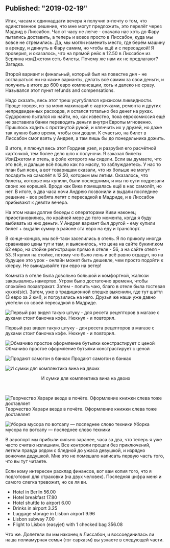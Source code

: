 Published: "2019-02-19"
---------------------------------------------------------------------------
Итак, часам к одиннадцати вечера я получил э-почту о том, что единственное решение, что мне могут предложить, это перелёт через Мадрид в Лиссабон. Час от часу не легче - сначала нас хоть до Фару пытались доставить, а теперь и вовсе просто в Лиссабон, куда мы вовсе не стремились. Да, мы могли изменить место, где берём машину в аренду, и двинуть в Фару самим, но чтобы ещё и с пересадкой! Я проверил, и оказалось, что на прямой рейс в 12.50 в Лиссабон из Берлина изиДжетом есть билеты. Почему же нам их не предлагают? Загадка.

Второй вариант и финальный, который был на повестке дня - не соглашаться ни на какие варианты, делать всё самим за свои деньги, и получить в итоге до 600 евро компенсации, хоть и далеко не сразу. Назывался этот пункт refunds and compensations.

Надо сказать, весь этот треш усугублялся кризисом ликвидности. Проще говоря, из-за моих махинаций с карточками, ремонта и других непредвиденных расходов, я остался тотально без денег на руках. Судорожно пытался их найти, но, как известно, пока еврокомиссия ещё не заставила банки переводить деньги внутри Европы мгновенно. Пришлось ходить с протянутой рукой, и клянчить их у друзей, но даже так нужно было время, чтобы они дошли. К счастью, на билет в Лиссабон смог взять у Андрея, а там лишь бы до понедельника дожить.

В итоге, я плюнул весь этот Гордиев узел, и разрубил его расчётной карточкой, тем более дело шло к полуночи.
Я заказал билеты ИзиДжетом и отель, в фойе которого мы сидели. Если вы думаете, что это всё, и дальше всё пошло как по маслу, то заблуждаетесь. У нас то план был ясен, а вот товарищам сказали, что их больше не могут посадить на самолёт в 12.50, которым мы летим. Оказалось, что билеты, которые мы купили, были последними, и мы по сути подрезали своих же корешей. Вроде как Вика помещалась ещё в нас самолёт, но нет. В итоге, в два часа ночи Андрею позвонили и выдали последнее решение - все ребята летят с пересадкой в Мадриде, и в Лиссабон прибывают к девяти вечера.

На этом наши долгие беседы с операторами Киви наконец приостановились, по крайней мере до того момента, когда я буду выбивать из них деньги. У Андрея вариант был другой - ему купили билет + выдали сумму в районе ста евро на еду и транспорт.

В конце-концов, мы всё-таки заселились в отель. Я по приколу иногда сравниваю цены тут и там, и выяснилось, что цена на сайте букинг.ком 62 евро, на стойке регистрации прямо в отеле - 56, а на сайте отеля - 53. Я купил на стойке, потому что было лень и всё равно отдадут, но на будущее это урок - онлайн может быть дешевле, чем просто подойти к клерку. Не выкидывайте три евро на ветер!

Комната в отеле была довольно большой и комфортной, жалюзи закрывались намертво. Утром было достаточно времени, чтобы спокойно позавтракат. Затем - попить чаю, благо в отеле была гостевая кухня(sic). Затем, уже в традиционной спешке выяснили, где тут шаттл (3 евро за 2 км!), и погрузились на него. Друзья же наши уже давно улетели со своей пересадкой в Мадриде.

![Первый раз видел такую штуку - для ресета рецепторов в магазе с духами стоит баночка кофе. Нюхнул - и повторил.
](IMG_20190216_112609.jpg)

Первый раз видел такую штуку - для ресета рецепторов в магазе с духами стоит баночка кофе. Нюхнул - и повторил.


![Обмачиво простое оформление бутылки констрастирует с ценой](https://lh3.googleusercontent.com/UMjtE0hg1YQvbor9oGcVZ9t87Lz9rcxKH1vGZN0TSzfqcwq8ot4ZuKkHHbxxT6W1X-JJfJ2pzDlDgg0SKdI)
Обмачиво простое оформление бутылки констрастирует с ценой


![Продают самогон в банках](https://lh3.googleusercontent.com/OGmjlkPuI6GmK0CvkUBbnUjHpn8z5jIkuOlxvsxPu07jBaDHWL2652zLqh3NXf9zK97-cxVWUeEEKxqffms)
Продают самогон в банках


![И сумки для комплектика вина на двоих](https://lh3.googleusercontent.com/iKjlIwGRmfrmQP5vsjbaJM-deXdQ-eTxbUxwyEDdCNSe8C_Jpj8g2XrrNNiovK97F0bI1KVVXCNcs74gQss)
<p style='text-align:center'>И сумки для комплектика вина на двоих</p>
<br/>

![Творчество Харари везде в почёте. Оформление книжки слева тоже доставляет](https://lh3.googleusercontent.com/I_5Ev_nZCJjzzFwEu2LPb-ezhuzVxrIfOlP7orSZpXz-DGbTKCVfUk5IQgXluNP44uQbjU-RgNr-D1CrTJM)
Творчество Харари везде в почёте. Оформление книжки слева тоже доставляет


![Уборка мусора по вотсапу — последнее слово техники](https://lh3.googleusercontent.com/tWsNJ2dSUaPWbCgXn-QD5xqwvpm-6xuHgoMGPxZacSOpeC2fRlNCMd1ngn0SuAbcBOLMP7-nG4bX1u8NbBQ)
Уборка мусора по вотсапу — последнее слово техники

В аэропорт мы прибыли сильно заранее, часа за два, что теперь я уже часто считаю излишним. Все контроли прошли без приключений, летели правда рядом с бледной до ужаса девушкой, и изрядно вонючим дедушкой. Мне это не помешало написать первую часть того, что вы тут читаете.

Если кому интересен расклад финансов, вот вам копия того, что я подготовил для страховки (на двух человек). Последняя цифра меня и самого слегка тревожит, но се ля ви.

* Hotel in Berlin 56.00
* Hotel breakfast 17.80
* Hotel shuttle to airport 6.00
* Drinks in airport 3.25
* Luggage storage in Lisbon airport 9.96
* Lisbon subway 7.00
* Flight to Lisbon (easyjet) with 1 checked bag 356.08


Что же. Долетели ли мы наконец в Лиссабон, и воссоединилась ли наша полиамурная семья (тэг сарказм) вы узнаете в следующей части.